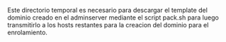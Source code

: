 Este directorio temporal es necesario para descargar el template del dominio creado en el adminserver mediante el script pack.sh para luego transmitirlo a los hosts restantes para la creacion del dominio para el enrolamiento.